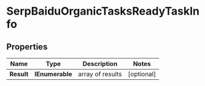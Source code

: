 # SerpBaiduOrganicTasksReadyTaskInfo


## Properties

| Name | Type | Description | Notes |
|------------ | ------------- | ------------- | -------------|
**Result** | **IEnumerable<SerpBaiduOrganicTasksReadyResultInfo>** | array of results |[optional]|